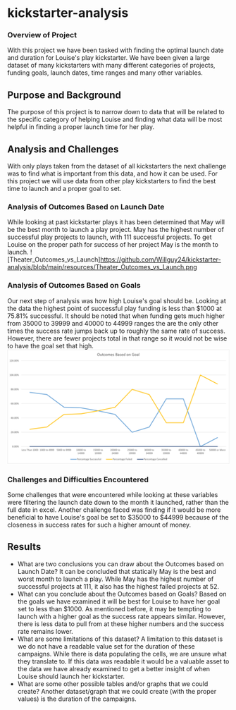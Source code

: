 # kickstarter-analysis

### Overview of Project
With this project we have been tasked with finding the optimal launch date and duration for Louise's play kickstarter. We have been given a large dataset of many kickstarters with many different categories of projects, funding goals, launch dates, time ranges and many other variables.
## Purpose and Background
The purpose of this project is to narrow down to data that will be related to the specific category of helping Louise and finding what data will be most helpful in finding a proper launch time for her play.
## Analysis and Challenges
With only plays taken from the dataset of all kickstarters the next challenge was to find what is important from this data, and how it can be used. For this project we will use data from other play kickstarters to find the best time to launch and a proper goal to set.
### Analysis of Outcomes Based on Launch Date
While looking at past kickstarter plays it has been determined that May will be the best month to launch a play project. May has the highest number of successful play projects to launch, with 111 successful projects. To get Louise on the proper path for success of her project May is the month to launch. ![Theater_Outcomes_vs_Launch]https://github.com/Willguy24/kickstarter-analysis/blob/main/resources/Theater_Outcomes_vs_Launch.png
### Analysis of Outcomes Based on Goals
Our next step of analysis was how high Louise's goal should be. Looking at the data the highest point of successful play funding is less than $1000 at 75.81% successful. It should be noted that when funding gets much higher from 35000 to 39999 and 40000 to 44999 ranges the are the only other times the success rate jumps back up to roughly the same rate of success. However, there are fewer projects total in that range so it would not be wise to have the goal set that high. ![Outcomes_vs_Goals](resources/Outcomes_vs_Goals.png)
### Challenges and Difficulties Encountered
Some challenges that were encountered while looking at these variables were filtering the launch date down to the month it launched, rather than the full date in excel. Another challenge faced was finding if it would be more beneficial  to have Louise's goal be set to $35000 to $44999 because of the closeness in success rates for such a higher amount of money.
## Results

- What are two conclusions you can draw about the Outcomes based on Launch Date?
It can be concluded that statically May is the best and worst month to launch a play. While May has the highest number of successful projects at 111, it also has the highest failed projects at 52.
- What can you conclude about the Outcomes based on Goals?
Based on the goals we have examined it will be best for Louise to have her goal set to less than $1000. As mentioned before, it may be tempting to launch with a higher goal as the success rate appears similar. However, there is less data to pull from at these higher numbers and the success rate remains lower.
- What are some limitations of this dataset?
A limitation to this dataset is we do not have a readable value set for the duration of these campaigns. While there is data populating the cells, we are unsure what they translate to. If this data was readable it would be a valuable asset to the data we have already examined to get a better insight of when Louise should launch her kickstarter.
- What are some other possible tables and/or graphs that we could create?
Another dataset/graph that we could create (with the proper values) is the duration of the campaigns.
